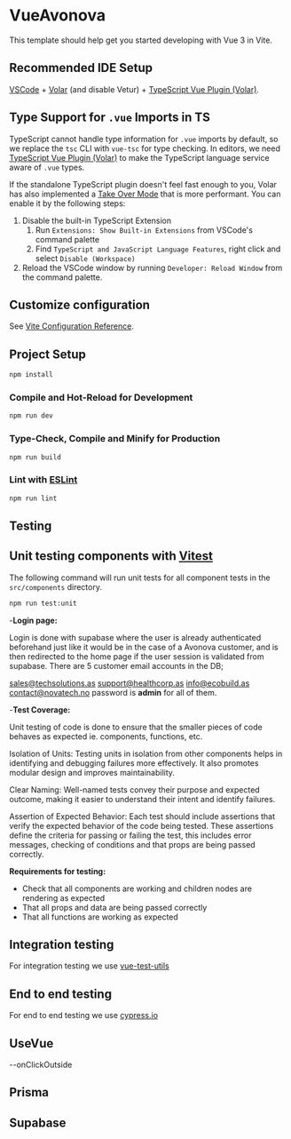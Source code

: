 # VueAvonova

This template should help get you started developing with Vue 3 in Vite.

## Recommended IDE Setup

[VSCode](https://code.visualstudio.com/) + [Volar](https://marketplace.visualstudio.com/items?itemName=Vue.volar) (and disable Vetur) + [TypeScript Vue Plugin (Volar)](https://marketplace.visualstudio.com/items?itemName=Vue.vscode-typescript-vue-plugin).

## Type Support for `.vue` Imports in TS

TypeScript cannot handle type information for `.vue` imports by default, so we replace the `tsc` CLI with `vue-tsc` for type checking. In editors, we need [TypeScript Vue Plugin (Volar)](https://marketplace.visualstudio.com/items?itemName=Vue.vscode-typescript-vue-plugin) to make the TypeScript language service aware of `.vue` types.

If the standalone TypeScript plugin doesn't feel fast enough to you, Volar has also implemented a [Take Over Mode](https://github.com/johnsoncodehk/volar/discussions/471#discussioncomment-1361669) that is more performant. You can enable it by the following steps:

1. Disable the built-in TypeScript Extension
   1. Run `Extensions: Show Built-in Extensions` from VSCode's command palette
   2. Find `TypeScript and JavaScript Language Features`, right click and select `Disable (Workspace)`
2. Reload the VSCode window by running `Developer: Reload Window` from the command palette.

## Customize configuration

See [Vite Configuration Reference](https://vitejs.dev/config/).

## Project Setup

```sh
npm install
```

### Compile and Hot-Reload for Development

```sh
npm run dev
```

### Type-Check, Compile and Minify for Production

```sh
npm run build
```

### Lint with [ESLint](https://eslint.org/)

```sh
npm run lint
```

## Testing

## Unit testing components with [Vitest](https://vitest.dev/)

The following command will run unit tests for all component tests in the `src/components` directory.

```sh
npm run test:unit
```

-**Login page:**

Login is done with supabase where the user is already authenticated beforehand just like it would be in the case of a Avonova customer, and is then redirected to the home page if the user session is validated from supabase.
There are 5 customer email accounts in the DB;


sales@techsolutions.as
support@healthcorp.as
info@ecobuild.as
contact@novatech.no
password is **admin** for all of them.

-**Test Coverage:**

Unit testing of code is done to ensure that the smaller pieces of code behaves as expected ie. components, functions, etc.

Isolation of Units: Testing units in isolation from other components helps in identifying and debugging failures more effectively. It also promotes modular design and improves maintainability.

Clear Naming: Well-named tests convey their purpose and expected outcome, making it easier to understand their intent and identify failures.

Assertion of Expected Behavior: Each test should include assertions that verify the expected behavior of the code being tested. These assertions define the criteria for passing or failing the test, this includes error messages, checking of conditions and that props are being passed correctly.

**Requirements for testing:**

- Check that all components are working and children nodes are rendering as expected
- That all props and data are being passed correctly
- That all functions are working as expected

## Integration testing

For integration testing we use [vue-test-utils](https://test-utils.vuejs.org/)

## End to end testing

<!-- TODO: add end to end testing -->

For end to end testing we use [cypress.io](https://www.cypress.io/)

## UseVue

--onClickOutside

## Prisma

## Supabase

##
